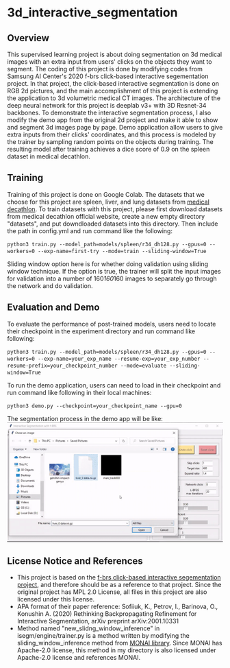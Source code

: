 # 3d_interactive_segmentation
## Overview
This supervised learning project is about doing segmentation on 3d medical images with an extra input from users' clicks on the objects they want to segment. The coding of this project is done by modifying codes from Samsung AI Center's 2020 f-brs click-based interactive segementation project. In that project, the click-based interactive segmentation is done on RGB 2d pictures, and the main accomplishment of this project is extending the application to 3d volumetric medical CT images. The architecture of the deep neural network for this project is deeplab v3+ with 3D Resnet-34 backbones. To demonstrate the interactive segmentation process, I also modify the demo app from the original 2d project and make it able to show and segment 3d images page by page. Demo application allow users to give extra inputs from their clicks' coordinates, and this process is modeled by the trainer by sampling random points on the objects during training. The resulting model after training achieves a dice score of 0.9 on the spleen dataset in medical decathlon. 
## Training
Training of this project is done on Google Colab. The datasets that we choose for this project are spleen, liver, and lung datasets from <a href=http://medicaldecathlon.com/ title="Flaticon">medical decathlon</a>. To train datasets with this project, please first download datasets from medical decathlon official website, create a new empty directory "datasets", and put downdloaded datasets into this directory. Then include the path in config.yml and run command like the following:
```
python3 train.py --model_path=models/spleen/r34_dh128.py --gpus=0 --workers=0 --exp-name=first-try --mode=train --sliding-window=True
```
Sliding window option here is for whether doing validation using sliding window technique. If the option is true, the trainer will split the input images for validation into a number of 160*160*160 images to separately go through the network and do validation. 
## Evaluation and Demo
To evaluate the performance of post-trained models, users need to locate their checkpoint in the experiment directory and run command like following:
```
python3 train.py --model_path=models/spleen/r34_dh128.py --gpus=0 --workers=0 --exp-name=your_exp_name --resume-exp=your_exp_number --resume-prefix=your_checkpoint_number --mode=evaluate --sliding-window=True
```
To run the demo application, users can need to load in their checkpoint and run command like following in their local machines:
```
python3 demo.py --checkpoint=your_checkpoint_name --gpu=0
```
The segmentation process in the demo app will be like:
![](demo.gif)
## License Notice and References
* This project is based on the <a href="https://github.com/saic-vul/fbrs_interactive_segmentation" title="Flaticon">f-brs click-based interactive segementation project</a>, and therefore should be as a reference to that project. Since the original project has MPL 2.0 License, all files in this project are also licensed under this license.
* APA format of their paper reference: Sofiiuk, K., Petrov, I., Barinova, O., Konushin A. (2020)  Rethinking Backpropagating Refinement for Interactive Segmentation, arXiv preprint arXiv:2001.10331
* Method named "new_slidng_window_inference" in isegm/engine/trainer.py is a method written by modifying the sliding_window_inference method from <a href="https://github.com/Project-MONAI/MONAI" title="MONAI">MONAI library</a>. Since MONAI has Apache-2.0 license, this method in my directory is also licensed under Apache-2.0 license and references MONAI. 

